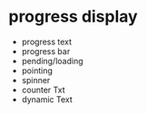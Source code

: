 # progress display

- progress text
- progress bar
- pending/loading
- pointing
- spinner
- counter Txt
- dynamic Text

